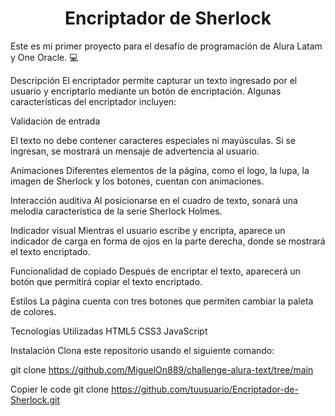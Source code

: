 <h1 align="center">Encriptador de Sherlock</h1>
Este es mi primer proyecto para el desafío de programación de Alura Latam y One Oracle. 💻

Descripción
El encriptador permite capturar un texto ingresado por el usuario y encriptarlo mediante un botón de encriptación. Algunas características del encriptador incluyen:

Validación de entrada

El texto no debe contener caracteres especiales ni mayúsculas. Si se ingresan, se mostrará un mensaje de advertencia al usuario.

Animaciones
Diferentes elementos de la página, como el logo, la lupa, la imagen de Sherlock y los botones, cuentan con animaciones.

Interacción auditiva
Al posicionarse en el cuadro de texto, sonará una melodía característica de la serie Sherlock Holmes.

Indicador visual
Mientras el usuario escribe y encripta, aparece un indicador de carga en forma de ojos en la parte derecha, donde se mostrará el texto encriptado.

Funcionalidad de copiado
Después de encriptar el texto, aparecerá un botón que permitirá copiar el texto encriptado.

Estilos
La página cuenta con tres botones que permiten cambiar la paleta de colores.


Tecnologías Utilizadas
HTML5
CSS3
JavaScript

Instalación
Clona este repositorio usando el siguiente comando:

git clone https://github.com/MiguelOn889/challenge-alura-text/tree/main

Copier le code
git clone https://github.com/tuusuario/Encriptador-de-Sherlock.git
